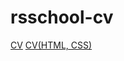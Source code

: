 # rsschool-cv
[CV](https://kuchinaps.github.io/rsschool-cv/cv)
[CV(HTML, CSS)](https://kuchinaps.github.io/rsschool-cv/)